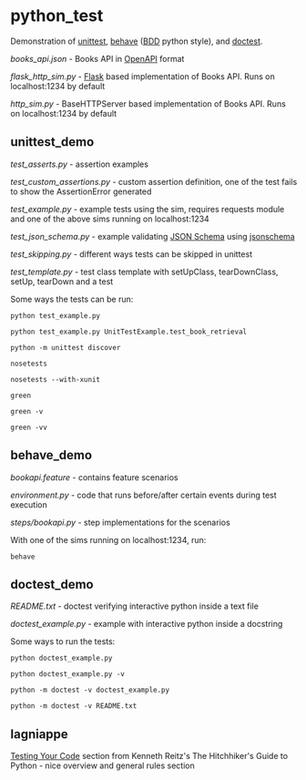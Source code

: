 # python_test

Demonstration of [unittest](https://docs.python.org/2/library/unittest.html), [behave](http://pythonhosted.org/behave/) ([BDD](https://en.wikipedia.org/wiki/Behavior-driven_development) python style), and [doctest](https://docs.python.org/2/library/doctest.html).

*books_api.json* - Books API in [OpenAPI](https://github.com/OAI/OpenAPI-Specification) format

*flask_http_sim.py* - [Flask](https://github.com/mitsuhiko/flask) based implementation of Books API.  Runs on localhost:1234 by default

*http_sim.py* - BaseHTTPServer based implementation of Books API.  Runs on localhost:1234 by default


## unittest_demo

*test_asserts.py* - assertion examples

*test_custom_assertions.py* - custom assertion definition, one of the test fails to show the AssertionError generated

*test_example.py* - example tests using the sim, requires requests module and one of the above sims running on localhost:1234

*test_json_schema.py* - example validating [JSON Schema](http://json-schema.org/) using [jsonschema](https://github.com/Julian/jsonschema)

*test_skipping.py* - different ways tests can be skipped in unittest

*test_template.py* - test class template with setUpClass, tearDownClass, setUp, tearDown and a test

Some ways the tests can be run:

`python test_example.py`

`python test_example.py UnitTestExample.test_book_retrieval`

`python -m unittest discover`

`nosetests`

`nosetests --with-xunit`

`green`

`green -v`

`green -vv`


## behave_demo

*bookapi.feature* - contains feature scenarios

*environment.py* - code that runs before/after certain events during test execution

*steps/bookapi.py* - step implementations for the scenarios

With one of the sims running on localhost:1234, run:

`behave`


## doctest_demo

*README.txt* - doctest verifying interactive python inside a text file

*doctest_example.py* - example with interactive python inside a docstring

Some ways to run the tests:

`python doctest_example.py`

`python doctest_example.py -v`

`python -m doctest -v doctest_example.py`

`python -m doctest -v README.txt`


## lagniappe

[Testing Your Code](http://docs.python-guide.org/en/latest/writing/tests/) section from Kenneth Reitz's The Hitchhiker's Guide to Python - nice overview and general rules section
